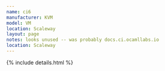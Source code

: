 ```yaml
---
name: ci6
manufacturer: KVM
model: VM
location: Scaleway
layout: page
notes: looks unused -- was probably docs.ci.ocamllabs.io
location: Scaleway
---
```

{% include details.html %} 

